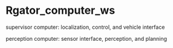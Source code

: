 

# Rgator_computer_ws

 supervisor computer: localization, control, and vehicle interface
 
 perception computer: sensor interface, perception, and planning
